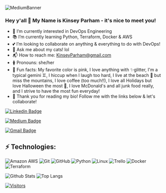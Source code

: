 
![MediumBanner](https://user-images.githubusercontent.com/100802530/178038667-17c0ead2-1934-4360-a455-5316fa896527.jpg)


### Hey y'all 👋 My Name is Kinsey Parham - it's nice to meet you!
<!--🔭 I’m currently working on-->

- 👀 I’m currently interested in DevOps Engineering 
- :books: I’m currently learning Python, Terraform, Docker & AWS
- :two_hearts: I’m looking to collaborate on anything & everything to do with DevOps!
- 💬 Ask me about my cats! lol
- :mailbox_with_mail: How to reach me: KinseyParham@gmail.com
- :womens: Pronouns: she/her 
- :tada: Fun facts: My favorite color is pink, I love anything with :sparkles:glitter, I'm a typical gemini :gemini:, I hiccup when I laugh too hard, I live at the beach :palm_tree: but miss the mountains, I love coffee (too much!!), I love all Holidays but love Halloween the most :jack_o_lantern:, I love McDonald's and all junk food really, and I strive to have the most fun everyday!  
- :blue_heart: Thank you for reading my bio! Follow me with the links below & let's collaborate!

[![Linkedin Badge](https://img.shields.io/badge/-Kinsey%20Parham-blue?style=flat-square&logo=Linkedin&logoColor=white&link=<https://www.linkedin.com/in/kinseyparham/>)](<https://www.linkedin.com/in/kinseyparham/>)

[![Medium Badge](https://img.shields.io/badge/Kinsey%20Parham-12100E?style=flat-square&logo=medium&logoColor=white&link=<https://medium.com/@kinseyparham>)](<https://medium.com/@kinseyparham>)

[![Gmail Badge](https://img.shields.io/badge/-KinseyParham@gmail.com-c14438?style=flat-square&logo=Gmail&logoColor=white&link=mailto:<KinseyParham@gmail.com>)](mailto:<KinseyParham@gmail.com>)

## ⚡ Technologies:

![Amazon AWS](https://img.shields.io/badge/Amazon%20AWS-232F3E?style=flat-square&logo=amazon-aws)
![Git](https://img.shields.io/badge/-Git-black?style=flat-square&logo=git)
![GitHub](https://img.shields.io/badge/-GitHub-181717?style=flat-square&logo=github)
![Python](https://img.shields.io/badge/-Python-black?style=flat-square&logo=Python)
![Linux](https://img.shields.io/badge/Linux-FCC624?style=flat-square&logo=linux&logoColor=black)
![Trello](https://img.shields.io/badge/Trello-%23026AA7.svg?style=flat-square&logo=Trello&logoColor=white)
![Docker](https://img.shields.io/badge/docker-%230db7ed.svg?style=for-the-badge&logo=docker&logoColor=white)
![Terraform](https://img.shields.io/badge/terraform-%235835CC.svg?style=for-the-badge&logo=terraform&logoColor=white)

![Github Stats](https://github-readme-stats.vercel.app/api?username=KinzP&count_private=true&show_icons=true&include_all_commits=true)
![Top Langs](https://github-readme-stats.vercel.app/api/top-langs/?username=KinzP&hide=TeX&layout=compact)



[![Visitors](https://api.visitorbadge.io/api/visitors?path=<KinzP>%2F<KinzP>&label=VISITORS&countColor=%23263759)](https://visitorbadge.io/status?path=<KinzP>%2F<KinzP>)
